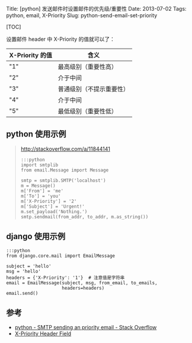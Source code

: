 Title: [python] 发送邮件时设置邮件的优先级/重要性
Date: 2013-07-02
Tags: python, email, X-Priority
Slug: python-send-email-set-priority

[TOC]

设置邮件 header 中 X-Priority 的值就可以了：

|  X-Priority 的值  |          含义           |
|-------------------|------------------------ |
|       "1"         | 最高级别（重要性高）    |
|       "2"         | 介于中间                |
|       "3"         | 普通级别（不提示重要性）|
|       "4"         | 介于中间                |
|       "5"         | 最低级别（重要性低）    |

## python 使用示例

> <http://stackoverflow.com/a/11844141>
>
>     :::python
>     import smtplib
>     from email.Message import Message
> 
>     smtp = smtplib.SMTP('localhost')
>     m = Message()
>     m['From'] = 'me'
>     m['To'] = 'you'
>     m['X-Priority'] = '2'
>     m['Subject'] = 'Urgent!'
>     m.set_payload('Nothing.')
>     smtp.sendmail(from_addr, to_addr, m.as_string())

## django 使用示例

    :::python
    from django.core.mail import EmailMessage

    subject = 'hello'
    msg = 'hello'
    headers = {'X-Priority': '1'}  # 注意值是字符串
    email = EmailMessage(subject, msg, from_email, to_emails,
                         headers=headers)
    email.send()



## 参考

* [python - SMTP sending an priority email - Stack Overflow](http://stackoverflow.com/questions/11843148/smtp-sending-an-priority-email)
* [X-Priority Header Field](http://www.chilkatsoft.com/braindump/email_headers/X-Priority_header.html)
